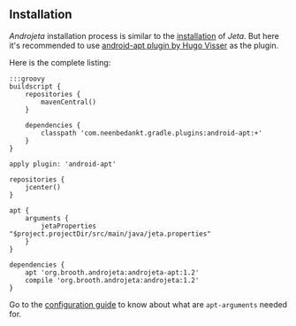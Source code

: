 <div class="page-header">
    <h2>Installation</h2>
</div>


*Androjeta* installation process is similar to the [installation](/guide/install.html) of *Jeta*. But here it's recommended to use [android-apt plugin by Hugo Visser](https://bitbucket.org/hvisser/android-apt) as the plugin.

Here is the complete listing:

    :::groovy
    buildscript {
        repositories {
            mavenCentral()
        }

        dependencies {
            classpath 'com.neenbedankt.gradle.plugins:android-apt:+'
        }
    }

    apply plugin: 'android-apt'

    repositories {
        jcenter()
    }

    apt {
        arguments {
            jetaProperties "$project.projectDir/src/main/java/jeta.properties"
        }
    }

    dependencies {
        apt 'org.brooth.androjeta:androjeta-apt:1.2'
        compile 'org.brooth.androjeta:androjeta:1.2'
    }


Go to the [configuration guide](/guide/config.html) to know about what are `apt-arguments` needed for.

